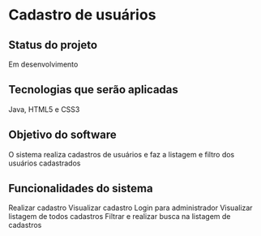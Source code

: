 # Cadastro de usuários


## Status do projeto 
  Em desenvolvimento
  
## Tecnologias que serão aplicadas 
  Java, HTML5 e CSS3
  
## Objetivo do software
  O sistema realiza cadastros de usuários e faz a listagem e filtro dos usuários cadastrados
  
## Funcionalidades do sistema
  Realizar cadastro
  Visualizar cadastro
  Login para administrador
  Visualizar listagem de todos cadastros
  Filtrar e realizar busca na listagem de cadastros

